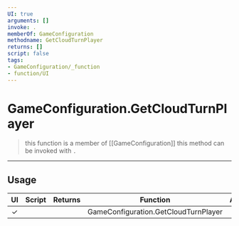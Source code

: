 ```yaml
---
UI: true
arguments: []
invoke: .
memberOf: GameConfiguration
methodname: GetCloudTurnPlayer
returns: []
script: false
tags:
- GameConfiguration/_function
- function/UI
---
```

# GameConfiguration.GetCloudTurnPlayer
> this function is a member of [[GameConfiguration]]
> this method can be invoked with `.`
-----
## Usage
|  UI | Script | Returns | Function | Arguments |
|:---:|:------:|-------:|:--------:|:---------|
|✓| ||GameConfiguration.GetCloudTurnPlayer||

